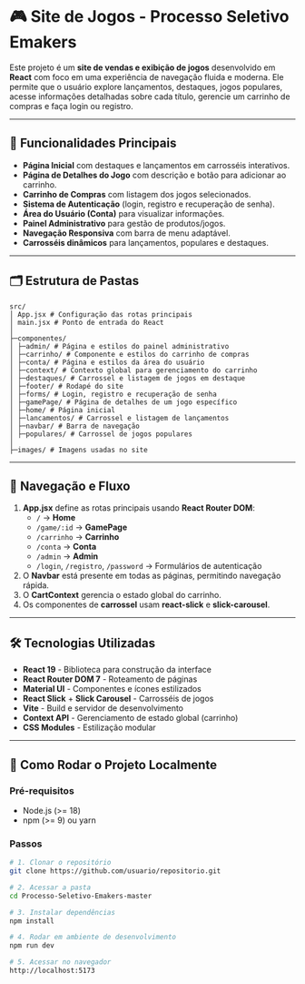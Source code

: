 # 🎮 Site de Jogos - Processo Seletivo Emakers

Este projeto é um **site de vendas e exibição de jogos** desenvolvido em **React** com foco em uma experiência de navegação fluida e moderna. Ele permite que o usuário explore lançamentos, destaques, jogos populares, acesse informações detalhadas sobre cada título, gerencie um carrinho de compras e faça login ou registro.

---

## 📌 Funcionalidades Principais

- **Página Inicial** com destaques e lançamentos em carrosséis interativos.
- **Página de Detalhes do Jogo** com descrição e botão para adicionar ao carrinho.
- **Carrinho de Compras** com listagem dos jogos selecionados.
- **Sistema de Autenticação** (login, registro e recuperação de senha).
- **Área do Usuário (Conta)** para visualizar informações.
- **Painel Administrativo** para gestão de produtos/jogos.
- **Navegação Responsiva** com barra de menu adaptável.
- **Carrosséis dinâmicos** para lançamentos, populares e destaques.

---

## 🗂 Estrutura de Pastas
```
src/
│ App.jsx # Configuração das rotas principais
│ main.jsx # Ponto de entrada do React
│
├─componentes/
│ ├─admin/ # Página e estilos do painel administrativo
│ ├─carrinho/ # Componente e estilos do carrinho de compras
│ ├─conta/ # Página e estilos da área do usuário
│ ├─context/ # Contexto global para gerenciamento do carrinho
│ ├─destaques/ # Carrossel e listagem de jogos em destaque
│ ├─footer/ # Rodapé do site
│ ├─forms/ # Login, registro e recuperação de senha
│ ├─gamePage/ # Página de detalhes de um jogo específico
│ ├─home/ # Página inicial
│ ├─lancamentos/ # Carrossel e listagem de lançamentos
│ ├─navbar/ # Barra de navegação
│ ├─populares/ # Carrossel de jogos populares
│
├─images/ # Imagens usadas no site
```
---

## 🔄 Navegação e Fluxo

1. **App.jsx** define as rotas principais usando **React Router DOM**:
   - `/` → **Home**
   - `/game/:id` → **GamePage**
   - `/carrinho` → **Carrinho**
   - `/conta` → **Conta**
   - `/admin` → **Admin**
   - `/login`, `/registro`, `/password` → Formulários de autenticação
2. O **Navbar** está presente em todas as páginas, permitindo navegação rápida.
3. O **CartContext** gerencia o estado global do carrinho.
4. Os componentes de **carrossel** usam **react-slick** e **slick-carousel**.

---

## 🛠 Tecnologias Utilizadas

- **React 19** - Biblioteca para construção da interface
- **React Router DOM 7** - Roteamento de páginas
- **Material UI** - Componentes e ícones estilizados
- **React Slick** + **Slick Carousel** - Carrosséis de jogos
- **Vite** - Build e servidor de desenvolvimento
- **Context API** - Gerenciamento de estado global (carrinho)
- **CSS Modules** - Estilização modular

---

## 🚀 Como Rodar o Projeto Localmente

### Pré-requisitos

- Node.js (>= 18)
- npm (>= 9) ou yarn

### Passos

```bash
# 1. Clonar o repositório
git clone https://github.com/usuario/repositorio.git

# 2. Acessar a pasta
cd Processo-Seletivo-Emakers-master

# 3. Instalar dependências
npm install

# 4. Rodar em ambiente de desenvolvimento
npm run dev

# 5. Acessar no navegador
http://localhost:5173
```
